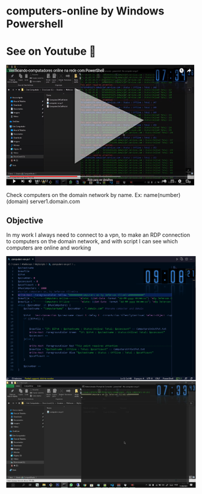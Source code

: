 # computers-online  by Windows Powershell
  <div>
     <h1>See on Youtube 🙈 </h1>
  <a href="https://www.youtube.com/watch?v=M5NMQYSCPAw">  
   <img src="./src/img/pimg.jpg" width="500px" height="320px" />
  </a>
  </div>
<p>Check computers on the domain network by name. Ex: name(number)(domain) server1.domain.com </p>
<div>
<h2>Objective</h2>
 
  
  <p>
In my work I always need to connect to a vpn, to make an RDP connection to computers on the domain network, and with script I can see which computers are online and working 
</p>
<a href="#">
  <img src="./src/img/Inicio.png" />
   <img src="./src/img/1-00173.jpg" />   
</a>

</div>
